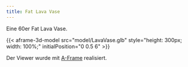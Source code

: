 ```yaml
---
title: Fat Lava Vase
---
```


Eine 60er Fat Lava Vase.

{{< aframe-3d-model src="model/LavaVase.glb" style="height: 300px; width: 100%;" initialPosition="0 0.5 6" >}}

Der Viewer wurde mit [A-Frame](https://aframe.io/) realisiert.
